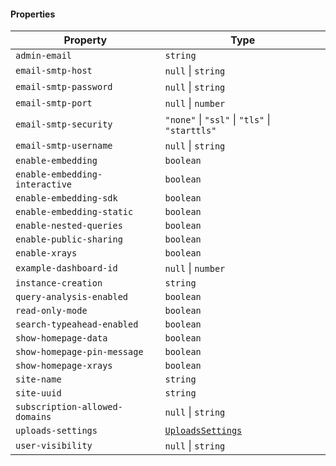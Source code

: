 #### Properties

| Property                                                                 | Type                                           |
| ------------------------------------------------------------------------ | ---------------------------------------------- |
| <a id="admin-email"></a> `admin-email`                                   | `string`                                       |
| <a id="email-smtp-host"></a> `email-smtp-host`                           | `null` \| `string`                             |
| <a id="email-smtp-password"></a> `email-smtp-password`                   | `null` \| `string`                             |
| <a id="email-smtp-port"></a> `email-smtp-port`                           | `null` \| `number`                             |
| <a id="email-smtp-security"></a> `email-smtp-security`                   | `"none"` \| `"ssl"` \| `"tls"` \| `"starttls"` |
| <a id="email-smtp-username"></a> `email-smtp-username`                   | `null` \| `string`                             |
| <a id="enable-embedding"></a> `enable-embedding`                         | `boolean`                                      |
| <a id="enable-embedding-interactive"></a> `enable-embedding-interactive` | `boolean`                                      |
| <a id="enable-embedding-sdk"></a> `enable-embedding-sdk`                 | `boolean`                                      |
| <a id="enable-embedding-static"></a> `enable-embedding-static`           | `boolean`                                      |
| <a id="enable-nested-queries"></a> `enable-nested-queries`               | `boolean`                                      |
| <a id="enable-public-sharing"></a> `enable-public-sharing`               | `boolean`                                      |
| <a id="enable-xrays"></a> `enable-xrays`                                 | `boolean`                                      |
| <a id="example-dashboard-id"></a> `example-dashboard-id`                 | `null` \| `number`                             |
| <a id="instance-creation"></a> `instance-creation`                       | `string`                                       |
| <a id="query-analysis-enabled"></a> `query-analysis-enabled`             | `boolean`                                      |
| <a id="read-only-mode"></a> `read-only-mode`                             | `boolean`                                      |
| <a id="search-typeahead-enabled"></a> `search-typeahead-enabled`         | `boolean`                                      |
| <a id="show-homepage-data"></a> `show-homepage-data`                     | `boolean`                                      |
| <a id="show-homepage-pin-message"></a> `show-homepage-pin-message`       | `boolean`                                      |
| <a id="show-homepage-xrays"></a> `show-homepage-xrays`                   | `boolean`                                      |
| <a id="site-name"></a> `site-name`                                       | `string`                                       |
| <a id="site-uuid"></a> `site-uuid`                                       | `string`                                       |
| <a id="subscription-allowed-domains"></a> `subscription-allowed-domains` | `null` \| `string`                             |
| <a id="uploads-settings"></a> `uploads-settings`                         | [`UploadsSettings`](UploadsSettings.md)        |
| <a id="user-visibility"></a> `user-visibility`                           | `null` \| `string`                             |
